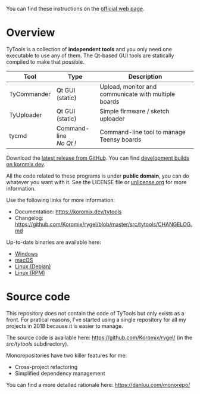 You can find these instructions on the [official web page](http://koromix.dev/tytools).

# Overview

TyTools is a collection of **independent tools** and you only need one executable to use
any of them. The Qt-based GUI tools are statically compiled to make that possible.

Tool        | Type                      | Description
----------- | ------------------------- | ----------------------------------------------------
TyCommander | Qt GUI (static)           | Upload, monitor and communicate with multiple boards
TyUploader  | Qt GUI (static)           | Simple firmware / sketch uploader
tycmd       | Command-line<br>_No Qt !_ | Command-line tool to manage Teensy boards

Download the [latest release from GitHub](https://github.com/Koromix/tytools/releases). You can
find [development builds on koromix.dev](https://koromix.dev/files/tytools/).

All the code related to these programs is under **public domain**, you can do whatever you want
with it. See the LICENSE file or [unlicense.org](https://unlicense.org/) for more information.

Use the following links for more information:

- Documentation: https://koromix.dev/tytools
- Changelog: https://github.com/Koromix/rygel/blob/master/src/tytools/CHANGELOG.md

Up-to-date binaries are available here:

- [Windows](https://download.koromix.dev/windows/)
- [macOS](https://download.koromix.dev/macos/)
- [Linux (Debian)](https://koromix.dev/tytools#linux-debian)
- [Linux (RPM)](https://koromix.dev/tytools#linux-rpm)

# Source code

This repository does not contain the code of TyTools but only exists as a front. For pratical reasons, I've started using a single repository for all my projects in 2018 because it is easier to manage.

The source code is available here: https://github.com/Koromix/rygel/ (in the *src/tytools* subdirectory).

Monorepositories have two killer features for me:

- Cross-project refactoring
- Simplified dependency management

You can find a more detailed rationale here: https://danluu.com/monorepo/
